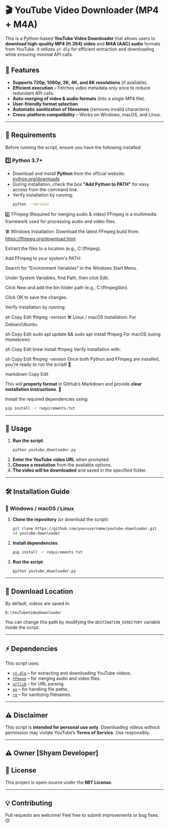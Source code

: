 # 🎬 YouTube Video Downloader (MP4 + M4A)

This is a Python-based **YouTube Video Downloader** that allows users to **download high-quality MP4 (H.264) video** and **M4A (AAC) audio** formats from YouTube. It utilizes `yt-dlp` for efficient extraction and downloading while ensuring minimal API calls.

## 🚀 Features
- **Supports 720p, 1080p, 2K, 4K, and 8K resolutions** (if available).
- **Efficient execution** – Fetches video metadata only once to reduce redundant API calls.
- **Auto-merging of video & audio formats** (into a single MP4 file).
- **User-friendly format selection**.
- **Automatic sanitization of filenames** (removes invalid characters).
- **Cross-platform compatibility** – Works on Windows, macOS, and Linux.

---

## 📌 Requirements  
Before running the script, ensure you have the following installed:  

### 1️⃣ **Python 3.7+**  
- Download and install **Python** from the official website: [python.org/downloads](https://www.python.org/downloads/)  
- During installation, check the box **"Add Python to PATH"** for easy access from the command line.  
- Verify installation by running:  
  ```sh
  python --version
2️⃣ FFmpeg (Required for merging audio & video)
FFmpeg is a multimedia framework used for processing audio and video files.

🛠 Windows Installation:
Download the latest FFmpeg build from: https://ffmpeg.org/download.html

Extract the files to a location (e.g., C:\ffmpeg).

Add FFmpeg to your system's PATH:

Search for "Environment Variables" in the Windows Start Menu.

Under System Variables, find Path, then click Edit.

Click New and add the bin folder path (e.g., C:\ffmpeg\bin).

Click OK to save the changes.

Verify installation by running:

sh
Copy
Edit
ffmpeg -version
🛠 Linux / macOS Installation:
For Debian/Ubuntu:

sh
Copy
Edit
sudo apt update && sudo apt install ffmpeg
For macOS (using Homebrew):

sh
Copy
Edit
brew install ffmpeg
Verify installation with:

sh
Copy
Edit
ffmpeg -version
Once both Python and FFmpeg are installed, you're ready to run the script! 🚀

markdown
Copy
Edit

This will **properly format** in GitHub’s Markdown and provide **clear installation instructions**. 🎯


Install the required dependencies using:

```bash
pip install -r requirements.txt
```

---

## 🎯 Usage
1. **Run the script**:
   ```bash
   python youtube_downloader.py
   ```
2. **Enter the YouTube video URL** when prompted.
3. **Choose a resolution** from the available options.
4. **The video will be downloaded** and saved in the specified folder.

---

## 🛠 Installation Guide
### 🔹 Windows / macOS / Linux
1. **Clone the repository** (or download the script):
   ```bash
   git clone https://github.com/yourusername/youtube-downloader.git
   cd youtube-downloader
   ```
2. **Install dependencies**:
   ```bash
   pip install -r requirements.txt
   ```
3. **Run the script**:
   ```bash
   python youtube_downloader.py
   ```

---

## 📂 Download Location
By default, videos are saved in:
```
D:\YouTubeVideoDownloader
```
You can change this path by modifying the `DESTINATION_DIRECTORY` variable inside the script.

---

## ⚡ Dependencies
This script uses:
- [`yt-dlp`](https://github.com/yt-dlp/yt-dlp) – for extracting and downloading YouTube videos.
- [`FFmpeg`](https://ffmpeg.org/) – for merging audio and video files.
- [`urllib`](https://docs.python.org/3/library/urllib.html) – for URL parsing.
- [`os`](https://docs.python.org/3/library/os.html) – for handling file paths.
- [`re`](https://docs.python.org/3/library/re.html) – for sanitizing filenames.

---

## ⚠️ Disclaimer
This script is **intended for personal use only**. Downloading videos without permission may violate YouTube’s **Terms of Service**. Use responsibly.

---
## ⚠️ Owner [Shyam Developer]

## 📝 License
This project is open-source under the **MIT License**.

---

## 💡 Contributing
Pull requests are welcome! Feel free to submit improvements or bug fixes. 😊
